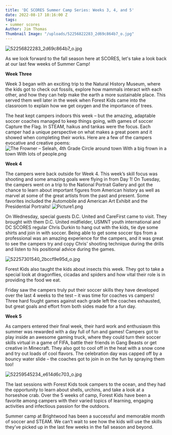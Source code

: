 ```yaml
---
title: 'DC SCORES Summer Camp Series: Weeks 3, 4, and 5'
date: 2022-08-17 18:16:00 Z
tags:
- summer scores
Author: Jim Thomas
Thumbnail Image: "/uploads/52256822283_2d69c864b7_o.jpg"
---
```


![52256822283_2d69c864b7_o.jpg](/uploads/52256822283_2d69c864b7_o.jpg)

As we look forward to the fall season here at SCORES, let's take a look back at our last few weeks of Summer Camp! 





**Week Three**

Week 3 began with an exciting trip to the Natural History Museum, where the kids got to check out fossils, explore how mammals interact with each other, and how they can help make the earth a more sustainable place. This served them well later in the week when Forest Kids came into the classroom to explain how we get oxygen and the importance of trees.

The heat kept campers indoors this week – but the amazing, adaptable soccer coaches managed to keep things going, with games of soccer Capture the Flag. In STEAM, haikus and tankas were the focus. Each camper had a unique perspective on what makes a great poem and it showed when completing their works. Here are a few of the campers evocative and creative poems:
![The Frowner – Seleah, 4th Grade Circle around town With a big frown in a town With lots of people.png](/uploads/The%20Frowner%20%E2%80%93%20Seleah,%204th%20Grade%20Circle%20around%20town%20With%20a%20big%20frown%20in%20a%20town%20With%20lots%20of%20people.png)


**Week 4**

The campers were back outside for Week 4. This week’s skill focus was shooting and some amazing goals were flying in from Day 1! On Tuesday, the campers went on a trip to the National Portrait Gallery and got the chance to learn about important figures from American history as well as marvel at some of the great artists from the past and present. Some favorites included the Automobile and American Art Exhibit and the Presidential Portraits!
![Picture1.png](/uploads/Picture1.png)

On Wednesday, special guests D.C. United and CareFirst came to visit. They brought with them D.C. United midfielder, USMNT youth international and DC SCORES regular Chris Durkin to hang out with the kids, tie dye some shirts and join in with soccer. Being able to get some soccer tips from a professional was an amazing experience for the campers, and it was great to see the campers try and copy Chris’ shooting technique during the drills and listen to his positional advice during the games. 

![52257301540_2bccf9e95d_o.jpg](/uploads/52257301540_2bccf9e95d_o.jpg)

Forest Kids also taught the kids about insects this week. They got to take a special look at dragonflies, cicadas and spiders and how vital their role is in providing the food we eat.

Friday saw the campers truly put their soccer skills they have developed over the last 4 weeks to the test – it was time for coaches vs campers! Three hard fought games against each grade left the coaches exhausted, but great goals and effort from both sides made for a fun day.

**Week 5**

As campers entered their final week, their hard work and enthusiasm this summer was rewarded with a day full of fun and games! Campers got to play inside an awesome gaming truck, where they could turn their soccer skills virtual in a game of FIFA, battle their friends in Gang Beasts or get creative in Minecraft. They also got to cool off in the heat with a snow cone  and try out loads of cool flavors. The celebration day was capped off by a bouncy water slide – the coaches got to join in on the fun by spraying them too!

![52259545234_e614d6c703_o.jpg](/uploads/52259545234_e614d6c703_o.jpg)

The last sessions with Forest Kids took campers to the ocean, and they had the opportunity to learn about shells, urchins, and take a look at a horseshoe crab. Over the 5 weeks of camp, Forest Kids have been a favorite among campers with their varied topics of learning, engaging activities and infectious passion for the outdoors.

Summer camp at Brightwood has been a successful and memorable month of soccer and STEAM. We can’t wait to see how the kids will use the skills they’ve picked up in the last few weeks in the fall season and beyond. 